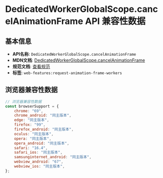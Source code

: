 # DedicatedWorkerGlobalScope.cancelAnimationFrame API 兼容性数据

## 基本信息

- **API名称**: `DedicatedWorkerGlobalScope.cancelAnimationFrame`
- **MDN文档**: [DedicatedWorkerGlobalScope.cancelAnimationFrame](https://developer.mozilla.org/docs/Web/API/DedicatedWorkerGlobalScope/cancelAnimationFrame)
- **规范文档**: [查看规范](https://html.spec.whatwg.org/multipage/imagebitmap-and-animations.html#animationframeprovider-cancelanimationframe)
- **标签**: `web-features:request-animation-frame-workers`

## 浏览器兼容性数据

```javascript
// 浏览器兼容性数据
const browserSupport = {
    chrome: "69",
    chrome_android: "同主版本",
    edge: "同主版本",
    firefox: "99",
    firefox_android: "同主版本",
    oculus: "同主版本",
    opera: "同主版本",
    opera_android: "同主版本",
    safari: "16.4",
    safari_ios: "同主版本",
    samsunginternet_android: "同主版本",
    webview_android: "67",
    webview_ios: "同主版本",
};

```

